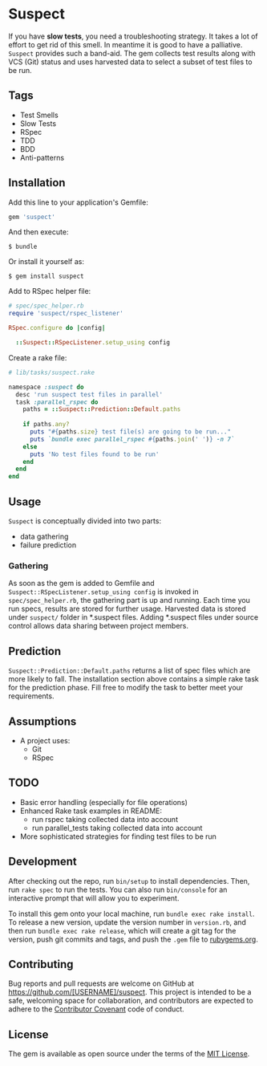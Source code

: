 # Suspect

If you have **slow tests**, you need a troubleshooting strategy. It takes a lot of effort to get rid of this smell. In meantime it is good to have a palliative. `Suspect` provides such a band-aid. The gem collects test results along with VCS (Git) status and uses harvested data to select a subset of test files to be run.

## Tags

* Test Smells
* Slow Tests
* RSpec
* TDD
* BDD
* Anti-patterns

## Installation

Add this line to your application's Gemfile:

```ruby
gem 'suspect'
```

And then execute:

    $ bundle

Or install it yourself as:

    $ gem install suspect

Add to RSpec helper file:

```ruby
# spec/spec_helper.rb
require 'suspect/rspec_listener'

RSpec.configure do |config|

  ::Suspect::RSpecListener.setup_using config

```

Create a rake file:

```ruby
# lib/tasks/suspect.rake

namespace :suspect do
  desc 'run suspect test files in parallel'
  task :parallel_rspec do
    paths = ::Suspect::Prediction::Default.paths
    
    if paths.any?
      puts "#{paths.size} test file(s) are going to be run..."
      puts `bundle exec parallel_rspec #{paths.join(' ')} -n 7`
    else
      puts 'No test files found to be run'
    end
  end
end
```

## Usage

`Suspect` is conceptually divided into two parts:
* data gathering
* failure prediction

### Gathering

As soon as the gem is added to Gemfile and `Suspect::RSpecListener.setup_using config` is invoked in `spec/spec_helper.rb`, the gathering part is up and running. Each time you run specs, results are stored for further usage. Harvested data is stored under `suspect/` folder in *.suspect files. Adding *.suspect files under source control allows data sharing between project members.

## Prediction

`Suspect::Prediction::Default.paths` returns a list of spec files which are more likely to fall. The installation section above contains a simple rake task for the prediction phase. Fill free to modify the task to better meet your requirements.

## Assumptions

* A project uses:
  * Git
  * RSpec
  
## TODO  

* Basic error handling (especially for file operations)
* Enhanced Rake task examples in README:
  * run rspec taking collected data into account
  * run parallel_tests taking collected data into account
* More sophisticated strategies for finding test files to be run

## Development

After checking out the repo, run `bin/setup` to install dependencies. Then, run `rake spec` to run the tests. You can also run `bin/console` for an interactive prompt that will allow you to experiment.

To install this gem onto your local machine, run `bundle exec rake install`. To release a new version, update the version number in `version.rb`, and then run `bundle exec rake release`, which will create a git tag for the version, push git commits and tags, and push the `.gem` file to [rubygems.org](https://rubygems.org).

## Contributing

Bug reports and pull requests are welcome on GitHub at https://github.com/[USERNAME]/suspect. This project is intended to be a safe, welcoming space for collaboration, and contributors are expected to adhere to the [Contributor Covenant](http://contributor-covenant.org) code of conduct.


## License

The gem is available as open source under the terms of the [MIT License](http://opensource.org/licenses/MIT).

